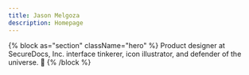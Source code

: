 ```yaml
---
title: Jason Melgoza
description: Homepage
---
```


{% block as="section" className="hero" %}
Product designer at SecureDocs, Inc. interface tinkerer, icon illustrator, and defender of the universe. 🤘
{% /block %}
